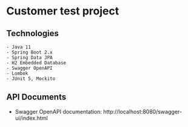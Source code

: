 # Customer test project
 
## Technologies

    - Java 11
    - Spring Boot 2.x
    - Spring Data JPA
    - H2 Embedded Database
    - Swagger OpenAPI
    - Lombok
    - JUnit 5, Mockito

## API Documents

 - Swagger OpenAPI documentation: http://localhost:8080/swagger-ui/index.html